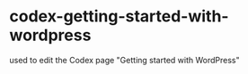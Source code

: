 codex-getting-started-with-wordpress
====================================

used to edit the Codex page "Getting started with WordPress"
